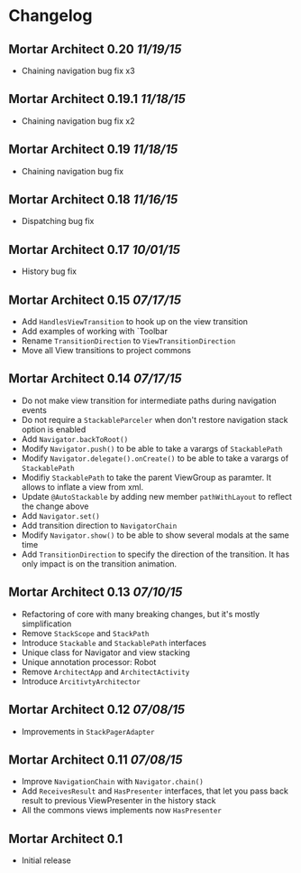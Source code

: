 # Changelog

## Mortar Architect 0.20 *11/19/15*

 * Chaining navigation bug fix x3


## Mortar Architect 0.19.1 *11/18/15*

 * Chaining navigation bug fix x2


## Mortar Architect 0.19 *11/18/15*

 * Chaining navigation bug fix


## Mortar Architect 0.18 *11/16/15*

 * Dispatching bug fix
 

## Mortar Architect 0.17 *10/01/15*

 * History bug fix


## Mortar Architect 0.15 *07/17/15*

 * Add `HandlesViewTransition` to hook up on the view transition
 * Add examples of working with `Toolbar
 * Rename `TransitionDirection` to `ViewTransitionDirection`
 * Move all View transitions to project commons
 

## Mortar Architect 0.14 *07/17/15*

 * Do not make view transition for intermediate paths during navigation events
 * Do not require a `StackableParceler` when don't restore navigation stack option is enabled
 * Add `Navigator.backToRoot()`
 * Modify `Navigator.push()` to be able to take a varargs of `StackablePath`
 * Modify `Navigator.delegate().onCreate()` to be able to take a varargs of `StackablePath`
 * Modifiy `StackablePath` to take the parent ViewGroup as paramter. It allows to inflate a view from xml.
 * Update `@AutoStackable` by adding new member `pathWithLayout` to reflect the change above
 * Add `Navigator.set()`
 * Add transition direction to `NavigatorChain`
 * Modify `Navigator.show()` to be able to show several modals at the same time
 * Add `TransitionDirection` to specify the direction of the transition. It has only impact is on the transition animation.

## Mortar Architect 0.13 *07/10/15*

 * Refactoring of core with many breaking changes, but it's mostly simplification
 * Remove `StackScope` and `StackPath`
 * Introduce `Stackable` and `StackablePath` interfaces
 * Unique class for Navigator and view stacking
 * Unique annotation processor: Robot
 * Remove `ArchitectApp` and `ArchitectActivity`
 * Introduce `ArcitivtyArchitector`


## Mortar Architect 0.12 *07/08/15*

 * Improvements in `StackPagerAdapter`


## Mortar Architect 0.11 *07/08/15*

 * Improve `NavigationChain` with `Navigator.chain()`
 * Add `ReceivesResult` and `HasPresenter` interfaces, that let you pass back result to previous ViewPresenter in the history stack
 * All the commons views implements now `HasPresenter`


## Mortar Architect 0.1 

- Initial release